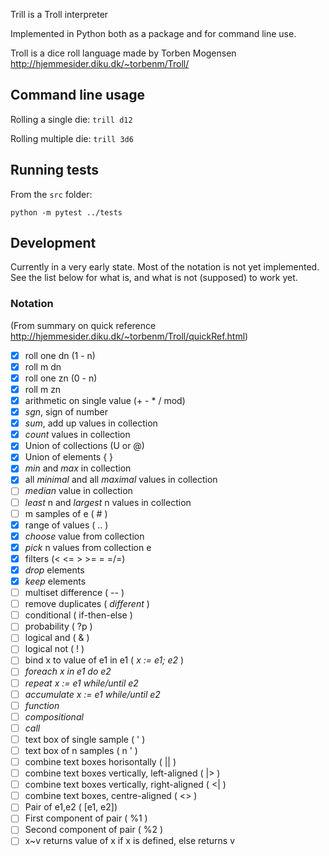 Trill is a Troll interpreter

Implemented in Python both as a package and for command line use.

Troll is a dice roll language made by Torben Mogensen  
http://hjemmesider.diku.dk/~torbenm/Troll/


## Command line usage

Rolling a single die: `trill d12`

Rolling multiple die: `trill 3d6`

## Running tests

From the `src` folder: 

`python -m pytest ../tests`


## Development

Currently in a very early state.
Most of the notation is not yet implemented.
See the list below for what is, and what is not (supposed) to work yet. 

### Notation

(From summary on quick reference http://hjemmesider.diku.dk/~torbenm/Troll/quickRef.html)

- [x] roll one dn (1 - n)
- [x] roll m dn
- [x] roll one zn (0 - n)
- [x] roll m zn
- [x] arithmetic on single value (+ - * / mod)
- [x] _sgn_, sign of number
- [x] _sum_, add up values in collection
- [x] _count_ values in collection
- [x] Union of collections (U or @)
- [x] Union of elements { }
- [x] _min_ and _max_ in collection
- [x] all _minimal_ and all _maximal_ values in collection
- [ ] _median_ value in collection
- [ ] _least_ n and _largest_ n values in collection
- [ ] m samples of e ( # )
- [x] range of values ( .. )
- [x] _choose_ value from collection
- [x] _pick_ n values from collection e
- [x] filters (< <= > >= = =/=)
- [x] _drop_ elements
- [x] _keep_ elements
- [ ] multiset difference ( -- )
- [ ] remove duplicates ( _different_ )
- [ ] conditional ( if-then-else )
- [ ] probability ( ?p )
- [ ] logical and ( & )
- [ ] logical not ( ! )
- [ ] bind x to value of e1 in e1 ( _x := e1; e2_ )
- [ ] _foreach x in e1 do e2_
- [ ] _repeat x := e1 while/until e2_
- [ ] _accumulate x := e1 while/until e2_
- [ ] _function_
- [ ] _compositional_
- [ ] _call_
- [ ] text box of single sample ( ' )
- [ ] text box of n samples ( n ' )
- [ ] combine text boxes horisontally ( || )
- [ ] combine text boxes vertically, left-aligned ( |> )
- [ ] combine text boxes vertically, right-aligned ( <| )
- [ ] combine text boxes, centre-aligned ( <> )
- [ ] Pair of e1,e2 ( [e1, e2])
- [ ] First component of pair  ( %1 )
- [ ] Second component of pair ( %2 )
- [ ] x~v returns value of x if x is defined, else returns v
